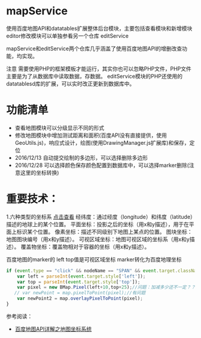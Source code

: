 # mapService
使用百度地图API和datatables扩展整体后台模块，主要包括查看模块和新增模块
editor修改模块可以单独参看另一个仓库 editService   

mapService和editService两个仓库几乎涵盖了使用百度地图API的增删改查功能，均实现。

注意 需要使用PHP的框架模板才能运行，其实你也可以忽略PHP文件，PHP文件主要是为了从数据库中读取数据，存数据。
   editService模块的PHP还使用的datatablesd库的扩展，可以实时改正更新到数据库中。

# 功能清单

- 查看地图模块可以分级显示不同的形式    
- 修改地图模块中增加测试距离和面积(百度API没有直接提供，使用GeoUtils.js)，响应式设计，绘图(使用DrawingManager.js扩展库)和保存，定位  
- 2016/12/13 自动提交绘制的多边形，可以选择删除多边形   
- 2016/12/28 可以选择颜色保存颜色配置到数据库中，可以选择marker删除(注意这里的坐标转换)


# 重要技术：

1.六种类型的坐标系 [点击查看](http://blog.csdn.net/lanximu/article/details/16964967) 
经纬度：通过经度（longitude）和纬度（latitude）描述的地球上的某个位置。
平面坐标：投影之后的坐标（用x和y描述），用于在平面上标识某个位置。
像素坐标：描述不同级别下地图上某点的位置。
图块坐标：地图图块编号（用x和y描述）。
可视区域坐标：地图可视区域的坐标系（用x和y描述）。
覆盖物坐标：覆盖物相对于容器的坐标（用x和y描述）。

百度地图的marker的 left top值是可视区域坐标
marker转化为百度地理坐标

```javascript
if (event.type == "click" && nodeName == "SPAN" && event.target.className=="BMap_Marker BMap_noprint") {//markers
    var left = parseInt(event.target.style['left']);
    var top = parseInt(event.target.style['top']);
    var pixel = new BMap.Pixel(left+10,top+25);//问题：加减多少还不一定？？
   // var newPoint = map.pixelToPoint(pixel);//有问题
    var newPoint2 = map.overlayPixelToPoint(pixel);
}
```

参考阅读：

- [百度地图API详解之地图坐标系统](http://blog.csdn.net/lanximu/article/details/16964967)   
